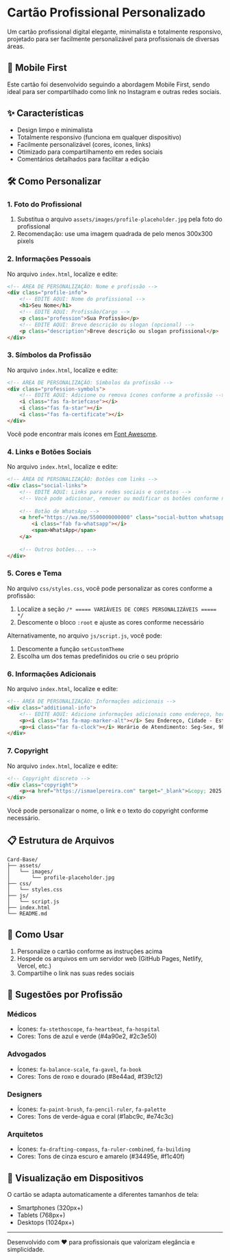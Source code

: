 # Cartão Profissional Personalizado

Um cartão profissional digital elegante, minimalista e totalmente responsivo, projetado para ser facilmente personalizável para profissionais de diversas áreas.

## 📱 Mobile First

Este cartão foi desenvolvido seguindo a abordagem Mobile First, sendo ideal para ser compartilhado como link no Instagram e outras redes sociais.

## ✨ Características

- Design limpo e minimalista
- Totalmente responsivo (funciona em qualquer dispositivo)
- Facilmente personalizável (cores, ícones, links)
- Otimizado para compartilhamento em redes sociais
- Comentários detalhados para facilitar a edição

## 🛠️ Como Personalizar

### 1. Foto do Profissional

1. Substitua o arquivo `assets/images/profile-placeholder.jpg` pela foto do profissional
2. Recomendação: use uma imagem quadrada de pelo menos 300x300 pixels

### 2. Informações Pessoais

No arquivo `index.html`, localize e edite:

```html
<!-- ÁREA DE PERSONALIZAÇÃO: Nome e profissão -->
<div class="profile-info">
    <!-- EDITE AQUI: Nome do profissional -->
    <h1>Seu Nome</h1>
    <!-- EDITE AQUI: Profissão/Cargo -->
    <p class="profession">Sua Profissão</p>
    <!-- EDITE AQUI: Breve descrição ou slogan (opcional) -->
    <p class="description">Breve descrição ou slogan profissional</p>
</div>
```

### 3. Símbolos da Profissão

No arquivo `index.html`, localize e edite:

```html
<!-- ÁREA DE PERSONALIZAÇÃO: Símbolos da profissão -->
<div class="profession-symbols">
    <!-- EDITE AQUI: Adicione ou remova ícones conforme a profissão -->
    <i class="fas fa-briefcase"></i>
    <i class="fas fa-star"></i>
    <i class="fas fa-certificate"></i>
</div>
```

Você pode encontrar mais ícones em [Font Awesome](https://fontawesome.com/icons).

### 4. Links e Botões Sociais

No arquivo `index.html`, localize e edite:

```html
<!-- ÁREA DE PERSONALIZAÇÃO: Botões com links -->
<div class="social-links">
    <!-- EDITE AQUI: Links para redes sociais e contatos -->
    <!-- Você pode adicionar, remover ou modificar os botões conforme necessário -->
    
    <!-- Botão de WhatsApp -->
    <a href="https://wa.me/5500000000000" class="social-button whatsapp">
        <i class="fab fa-whatsapp"></i>
        <span>WhatsApp</span>
    </a>
    
    <!-- Outros botões... -->
</div>
```

### 5. Cores e Tema

No arquivo `css/styles.css`, você pode personalizar as cores conforme a profissão:

1. Localize a seção `/* ===== VARIÁVEIS DE CORES PERSONALIZÁVEIS ===== */`
2. Descomente o bloco `:root` e ajuste as cores conforme necessário

Alternativamente, no arquivo `js/script.js`, você pode:

1. Descomente a função `setCustomTheme`
2. Escolha um dos temas predefinidos ou crie o seu próprio

### 6. Informações Adicionais

No arquivo `index.html`, localize e edite:

```html
<!-- ÁREA DE PERSONALIZAÇÃO: Informações adicionais -->
<div class="additional-info">
    <!-- EDITE AQUI: Adicione informações adicionais como endereço, horário de atendimento, etc. -->
    <p><i class="fas fa-map-marker-alt"></i> Seu Endereço, Cidade - Estado</p>
    <p><i class="far fa-clock"></i> Horário de Atendimento: Seg-Sex, 9h às 18h</p>
</div>
```

### 7. Copyright

No arquivo `index.html`, localize e edite:

```html
<!-- Copyright discreto -->
<div class="copyright">
    <p><a href="https://ismaelpereira.com" target="_blank">&copy; 2025 Ismael Pereira. Todos os direitos reservados.</a></p>
</div>
```

Você pode personalizar o nome, o link e o texto do copyright conforme necessário.

## 📋 Estrutura de Arquivos

```
Card-Base/
├── assets/
│   └── images/
│       └── profile-placeholder.jpg
├── css/
│   └── styles.css
├── js/
│   └── script.js
├── index.html
└── README.md
```

## 🚀 Como Usar

1. Personalize o cartão conforme as instruções acima
2. Hospede os arquivos em um servidor web (GitHub Pages, Netlify, Vercel, etc.)
3. Compartilhe o link nas suas redes sociais

## 📝 Sugestões por Profissão

### Médicos
- Ícones: `fa-stethoscope`, `fa-heartbeat`, `fa-hospital`
- Cores: Tons de azul e verde (#4a90e2, #2c3e50)

### Advogados
- Ícones: `fa-balance-scale`, `fa-gavel`, `fa-book`
- Cores: Tons de roxo e dourado (#8e44ad, #f39c12)

### Designers
- Ícones: `fa-paint-brush`, `fa-pencil-ruler`, `fa-palette`
- Cores: Tons de verde-água e coral (#1abc9c, #e74c3c)

### Arquitetos
- Ícones: `fa-drafting-compass`, `fa-ruler-combined`, `fa-building`
- Cores: Tons de cinza escuro e amarelo (#34495e, #f1c40f)

## 📱 Visualização em Dispositivos

O cartão se adapta automaticamente a diferentes tamanhos de tela:
- Smartphones (320px+)
- Tablets (768px+)
- Desktops (1024px+)

---

Desenvolvido com ❤️ para profissionais que valorizam elegância e simplicidade.
